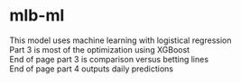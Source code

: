 # mlb-ml
This model uses machine learning with logistical regression <br />
Part 3 is most of the optimization using XGBoost <br />
End of page part 3 is comparison versus betting lines <br />
End of page part 4 outputs daily predictions <br />
